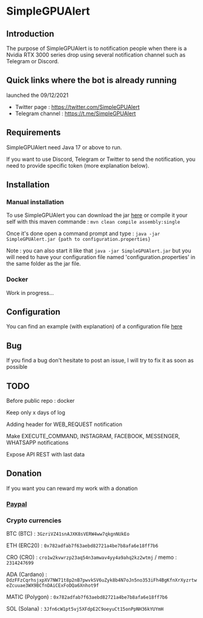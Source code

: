# SimpleGPUAlert

## Introduction

The purpose of SimpleGPUAlert is to notification people when there is a Nvidia RTX 3000 series drop using several notification channel such as Telegram or Discord.

## Quick links where the bot is already running
launched the 09/12/2021

- Twitter page  : https://twitter.com/SimpleGPUAlert
- Telegram channel : https://t.me/SimpleGPUAlert

## Requirements

SimpleGPUAlert need Java 17 or above to run.

If you want to use Discord, Telegram or Twitter to send the notification, you need to provide specific token (more explanation below).

## Installation

### Manual installation

To use SimpleGPUAlert you can download the jar [here]() or compile it your self with this maven commande :
`mvn clean compile assembly:single`

Once it's done open a command prompt and type :
`java -jar SimpleGPUAlert.jar {path to configuration.properties}`

Note : you can also start it like that `java -jar SimpleGPUAlert.jar` but you will need to have your configuration file named 'configuration.properties' in the same folder as the jar file.

### Docker

Work in progress...

## Configuration

You can find an example (with explanation) of a configuration file [here](src/main/resources/configuration.properties)

## Bug

If you find a bug don't hesitate to post an issue, I will try to fix it as soon as possible

## TODO

Before public repo : docker

Keep only x days of log

Adding header for WEB_REQUEST notification

Make EXECUTE_COMMAND, INSTAGRAM, FACEBOOK, MESSENGER, WHATSAPP notifications

Expose API REST with last data

## Donation

If you want you can reward my work with a donation

### [Paypal](https://www.paypal.me/quentinmaisonneuve) 

### Crypto currencies

BTC (BTC) : `3GzriVZ41snAJXK8sVERW4ww7qkgnNUkEo`

ETH (ERC20) : `0x782adfab7f63aebd82721a4be7b8afa6e18ff7b6`

CRO (CRO) : `cro1w2kvwrzp23aq54n3amwav4yy4a9ahq2kz2wtmj` / memo : `2314247699`

ADA (Cardano) : `DdzFFzCqrhsjxpXV7NW71t8p2nB7pwvkSV6uZyk8b4N7oJn5no353iFh4BgKfnXrXyzrtweZcuuae3WX9BCfnDAiCExFoDQa6Xnhot9f`

MATIC (Polygon) : `0x782adfab7f63aebd82721a4be7b8afa6e18ff7b6`

SOL (Solana) : `3Jfn6cW1pt5vj5XFdpE2C9oeyuCt15onPpNH36kYUYmH`
